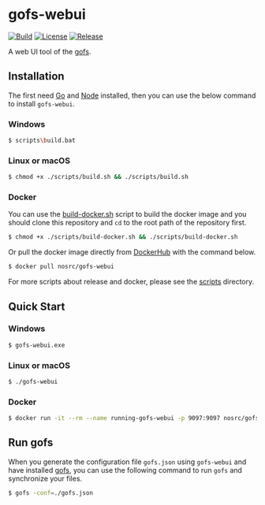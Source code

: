 # gofs-webui

[![Build](https://img.shields.io/github/actions/workflow/status/no-src/gofs-webui/webui.yml?branch=main)](https://github.com/no-src/gofs-webui/actions)
[![License](https://img.shields.io/github/license/no-src/gofs-webui)](https://github.com/no-src/gofs-webui/blob/main/LICENSE)
[![Release](https://img.shields.io/github/v/release/no-src/gofs-webui)](https://github.com/no-src/gofs-webui/releases)

A web UI tool of the [gofs](https://github.com/no-src/gofs).

## Installation

The first need [Go](https://go.dev/doc/install) and [Node](https://nodejs.org/en/download) installed, then you can use
the below command to install `gofs-webui`.

### Windows

```bash
$ scripts\build.bat
```

### Linux or macOS

```bash
$ chmod +x ./scripts/build.sh && ./scripts/build.sh
```

### Docker

You can use the [build-docker.sh](/scripts/build-docker.sh) script to build the docker image and you should clone this
repository and `cd` to the root path of the repository first.

```bash
$ chmod +x ./scripts/build-docker.sh && ./scripts/build-docker.sh
```

Or pull the docker image directly from [DockerHub](https://hub.docker.com/r/nosrc/gofs-webui) with the command below.

```bash
$ docker pull nosrc/gofs-webui
```

For more scripts about release and docker, please see the [scripts](/scripts) directory.

## Quick Start

### Windows

```bash
$ gofs-webui.exe
```

### Linux or macOS

```bash
$ ./gofs-webui
```

### Docker

```bash
$ docker run -it --rm --name running-gofs-webui -p 9097:9097 nosrc/gofs-webui:latest gofs-webui
```

## Run gofs

When you generate the configuration file `gofs.json` using `gofs-webui` and have
installed [gofs](https://github.com/no-src/gofs#installation), you can use the following command to run `gofs` and
synchronize your files.

```bash
$ gofs -conf=./gofs.json
```